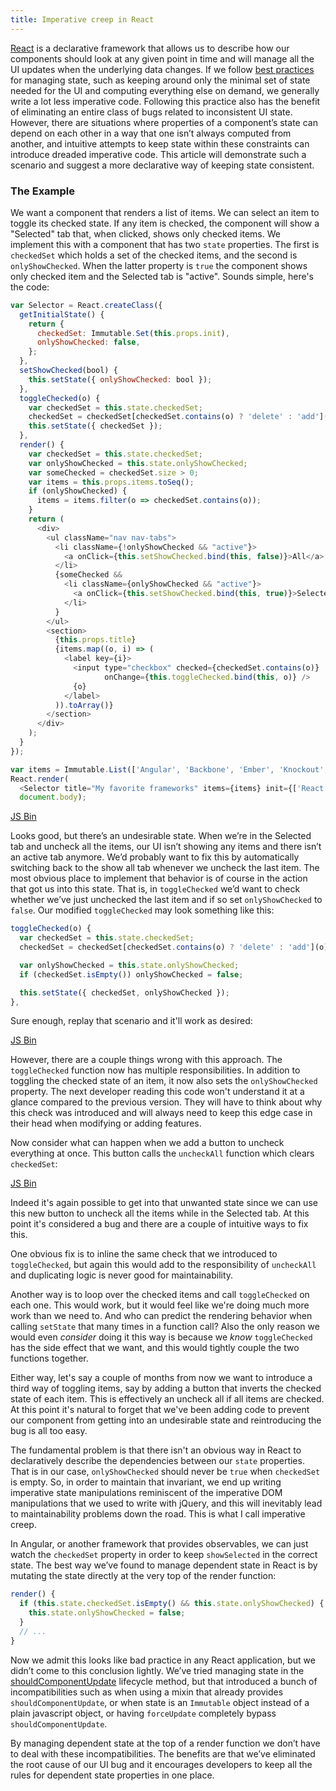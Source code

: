 ```yaml
---
title: Imperative creep in React
---
```

[React][r] is a declarative framework that allows us to describe how our
components should look at any given point in time and will manage all the UI
updates when the underlying data changes. If we follow [best practices][b] for
managing state, such as keeping around only the minimal set of state needed for
the UI and computing everything else on demand, we generally write a lot less
imperative code. Following this practice also has the benefit of eliminating an
entire class of bugs related to inconsistent UI state. However, there are
situations where properties of a component’s state can depend on each other in a
way that one isn’t always computed from another, and intuitive attempts to keep
state within these constraints can introduce dreaded imperative code. This
article will demonstrate such a scenario and suggest a more declarative way of
keeping state consistent.

### The Example

We want a component that renders a list of items. We can select an item to
toggle its checked state. If any item is checked, the component will show a
"Selected" tab that, when clicked, shows only checked items. We implement this
with a component that has two `state` properties. The first is `checkedSet`
which holds a set of the checked items, and the second is `onlyShowChecked`.
When the latter property is `true` the component shows only checked item and the
Selected tab is "active". Sounds simple, here's the code:

```javascript
var Selector = React.createClass({
  getInitialState() {
    return {
      checkedSet: Immutable.Set(this.props.init),
      onlyShowChecked: false,
    };
  },
  setShowChecked(bool) {
    this.setState({ onlyShowChecked: bool });
  },
  toggleChecked(o) {
    var checkedSet = this.state.checkedSet;
    checkedSet = checkedSet[checkedSet.contains(o) ? 'delete' : 'add'](o);
    this.setState({ checkedSet });
  },
  render() {
    var checkedSet = this.state.checkedSet;
    var onlyShowChecked = this.state.onlyShowChecked;
    var someChecked = checkedSet.size > 0;
    var items = this.props.items.toSeq();
    if (onlyShowChecked) {
      items = items.filter(o => checkedSet.contains(o));
    }
    return (
      <div>
        <ul className="nav nav-tabs">
          <li className={!onlyShowChecked && "active"}>
            <a onClick={this.setShowChecked.bind(this, false)}>All</a>
          </li>
          {someChecked &&
            <li className={onlyShowChecked && "active"}>
              <a onClick={this.setShowChecked.bind(this, true)}>Selected</a>
            </li>
          }
        </ul>
        <section>
          {this.props.title}
          {items.map((o, i) => (
            <label key={i}>
              <input type="checkbox" checked={checkedSet.contains(o)}
                     onChange={this.toggleChecked.bind(this, o)} />
              {o}
            </label>
          )).toArray()}
        </section>
      </div>
    );
  }
});

var items = Immutable.List(['Angular', 'Backbone', 'Ember', 'Knockout', 'React']);
React.render(
  <Selector title="My favorite frameworks" items={items} init={['React']} />,
  document.body);
```

<a class="jsbin-embed" href="http://jsbin.com/nomomi/2/edit?js,output">JS Bin</a><script src="http://static.jsbin.com/js/embed.js"></script>

Looks good, but there’s an undesirable state. When we’re in the Selected tab and
uncheck all the items, our UI isn’t showing any items and there isn’t an active
tab anymore. We’d probably want to fix this by automatically switching back to
the show all tab whenever we uncheck the last item. The most obvious place to
implement that behavior is of course in the action that got us into this state.
That is, in `toggleChecked` we’d want to check whether we’ve just unchecked the
last item and if so set `onlyShowChecked` to `false`. Our modified
`toggleChecked` may look something like this:

```javascript
toggleChecked(o) {
  var checkedSet = this.state.checkedSet;
  checkedSet = checkedSet[checkedSet.contains(o) ? 'delete' : 'add'](o);

  var onlyShowChecked = this.state.onlyShowChecked;
  if (checkedSet.isEmpty()) onlyShowChecked = false;

  this.setState({ checkedSet, onlyShowChecked });
},
```

Sure enough, replay that scenario and it'll work as desired:

<a class="jsbin-embed" href="http://jsbin.com/nomomi/3/embed?js,output">JS Bin</a><script src="http://static.jsbin.com/js/embed.js"></script>

However, there are a couple things wrong with this approach. The `toggleChecked`
function now has multiple responsibilities. In addition to toggling the checked
state of an item, it now also sets the `onlyShowChecked` property. The next
developer reading this code won't understand it at a glance compared to the
previous version. They will have to think about why this check was introduced
and will always need to keep this edge case in their head when modifying or
adding features.

Now consider what can happen when we add a button to uncheck everything at once.
This button calls the `uncheckAll` function which clears `checkedSet`:

<a class="jsbin-embed" href="http://jsbin.com/nomomi/4/embed?js,output">JS Bin</a><script src="http://static.jsbin.com/js/embed.js"></script>

Indeed it's again possible to get into that unwanted state since we can use this
new button to uncheck all the items while in the Selected tab. At this point
it's considered a bug and there are a couple of intuitive ways to fix this.

One obvious fix is to inline the same check that we introduced to
`toggleChecked`, but again this would add to the responsibility of `uncheckAll`
and duplicating logic is never good for maintainability.

Another way is to loop over the checked items and call `toggleChecked` on each
one. This would work, but it would feel like we're doing much more work than we
need to. And who can predict the rendering behavior when calling `setState` that
many times in a function call? Also the only reason we would even _consider_
doing it this way is because we _know_ `toggleChecked` has the side effect that
we want, and this would tightly couple the two functions together.

Either way, let's say a couple of months from now we want to introduce a third
way of toggling items, say by adding a button that inverts the checked state of
each item. This is effectively an uncheck all if all items are checked. At this
point it's natural to forget that we've been adding code to prevent our
component from getting into an undesirable state and reintroducing the bug is
all too easy.

The fundamental problem is that there isn't an obvious way in React to
declaratively describe the dependencies between our `state` properties. That is
in our case, `onlyShowChecked` should never be `true` when `checkedSet` is
empty. So, in order to maintain that invariant, we end up writing imperative
state manipulations reminiscent of the imperative DOM manipulations that we used
to write with jQuery, and this will inevitably lead to maintainability problems
down the road. This is what I call imperative creep.

In Angular, or another framework that provides observables, we can just watch
the `checkedSet` property in order to keep `showSelected` in the correct state.
The best way we’ve found to manage dependent state in React is by mutating the
state directly at the very top of the render function:

```javascript
render() {
  if (this.state.checkedSet.isEmpty() && this.state.onlyShowChecked) {
    this.state.onlyShowChecked = false;
  }
  // ...
}
```

Now we admit this looks like bad practice in any React application, but we
didn’t come to this conclusion lightly. We’ve tried managing state in the
[shouldComponentUpdate][s] lifecycle method, but that introduced a bunch of
incompatibilities such as when using a mixin that already provides
`shouldComponentUpdate`, or when state is an `Immutable` object instead of a
plain javascript object, or having `forceUpdate` completely bypass
`shouldComponentUpdate`.

By managing dependent state at the top of a render function we don’t have to
deal with these incompatibilities. The benefits are that we’ve eliminated the
root cause of our UI bug and it encourages developers to keep all the rules for
dependent state properties in one place.

[b]: http://facebook.github.io/react/blog/2013/11/05/thinking-in-react.html#step-3-identify-the-minimal-but-complete-representation-of-ui-state
[r]: http://facebook.github.io/react/
[s]: http://facebook.github.io/react/docs/component-specs.html#updating-shouldcomponentupdate
